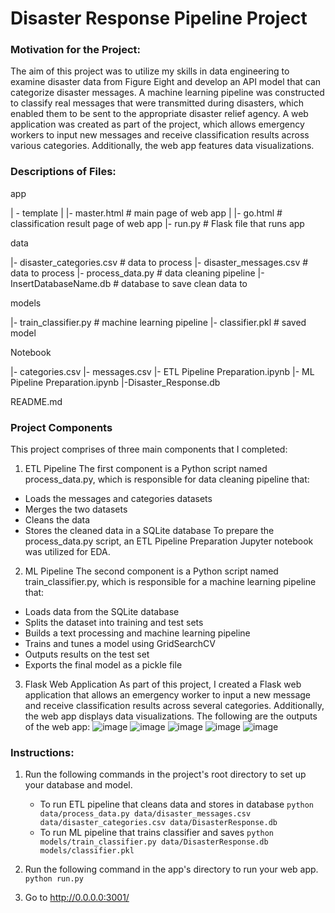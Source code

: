 # Disaster Response Pipeline Project

### Motivation for the Project:
The aim of this project was to utilize my skills in data engineering to examine disaster data from Figure Eight and develop an API model that can categorize disaster messages. A machine learning pipeline was constructed to classify real messages that were transmitted during disasters, which enabled them to be sent to the appropriate disaster relief agency. A web application was created as part of the project, which allows emergency workers to input new messages and receive classification results across various categories. Additionally, the web app features data visualizations.

### Descriptions of Files:
app

| - template
| |- master.html # main page of web app
| |- go.html # classification result page of web app
|- run.py # Flask file that runs app

data

|- disaster_categories.csv # data to process
|- disaster_messages.csv # data to process
|- process_data.py # data cleaning pipeline
|- InsertDatabaseName.db # database to save clean data to

models

|- train_classifier.py # machine learning pipeline
|- classifier.pkl # saved model

Notebook

|- categories.csv
|- messages.csv
|- ETL Pipeline Preparation.ipynb
|- ML Pipeline Preparation.ipynb
|-Disaster_Response.db

README.md

### Project Components
This project comprises of three main components that I completed:

1. ETL Pipeline
The first component is a Python script named process_data.py, which is responsible for data cleaning pipeline that:
- Loads the messages and categories datasets
- Merges the two datasets
- Cleans the data
- Stores the cleaned data in a SQLite database
To prepare the process_data.py script, an ETL Pipeline Preparation Jupyter notebook was utilized for EDA.

2. ML Pipeline
The second component is a Python script named train_classifier.py, which is responsible for a machine learning pipeline that:
- Loads data from the SQLite database
- Splits the dataset into training and test sets
- Builds a text processing and machine learning pipeline
- Trains and tunes a model using GridSearchCV
- Outputs results on the test set
- Exports the final model as a pickle file

3. Flask Web Application
As part of this project, I created a Flask web application that allows an emergency worker to input a new message and receive classification results across several categories. Additionally, the web app displays data visualizations. The following are the outputs of the web app:
![image](https://user-images.githubusercontent.com/74104677/230732550-b70eca98-7f25-41e8-9185-5d97bd5a689e.png)
![image](https://user-images.githubusercontent.com/74104677/230732590-a209554d-fcde-4ba5-8cb2-92ab76f5fbbe.png)
![image](https://user-images.githubusercontent.com/74104677/230732415-e46d000e-fe1c-44bb-9d15-b9ab46618559.png)
![image](https://user-images.githubusercontent.com/74104677/230733054-92393b07-f439-4f06-b3b1-bda5050e10c0.png)
![image](https://user-images.githubusercontent.com/74104677/230733075-183dc292-a0b0-43e7-a2d8-fd6a9bc069e9.png)


### Instructions:
1. Run the following commands in the project's root directory to set up your database and model.

    - To run ETL pipeline that cleans data and stores in database
        `python data/process_data.py data/disaster_messages.csv data/disaster_categories.csv data/DisasterResponse.db`
    - To run ML pipeline that trains classifier and saves
        `python models/train_classifier.py data/DisasterResponse.db models/classifier.pkl`

2. Run the following command in the app's directory to run your web app.
    `python run.py`

3. Go to http://0.0.0.0:3001/
